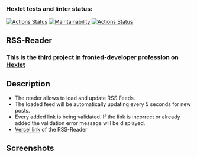 ### Hexlet tests and linter status:
[![Actions Status](https://github.com/ergo-pr0xy/frontend-project-11/actions/workflows/hexlet-check.yml/badge.svg)](https://github.com/ergo-pr0xy/frontend-project-11/actions)
[![Maintainability](https://api.codeclimate.com/v1/badges/be2d010f6f71ae8282a7/maintainability)](https://codeclimate.com/github/ergo-pr0xy/frontend-project-11/maintainability)
[![Actions Status](https://github.com/ergo-pr0xy/frontend-project-11/actions/workflows/nodejs.yml/badge.svg)](https://github.com/ergo-pr0xy/frontend-project-11/actions)

## RSS-Reader

### This is the third project in fronted-developer profession on [Hexlet](https://ru.hexlet.io/programs/frontend)

## Description

* The reader allows to load and update RSS Feeds.
* The loaded feed will be automatically updating every 5 seconds for new posts.
* Every added link is being validated. If the link is incorrect or already added the validation error message will be displayed.
* [Vercel link](https://frontend-project-11-mu-three.vercel.app/) of the RSS-Reader

## Screenshots




